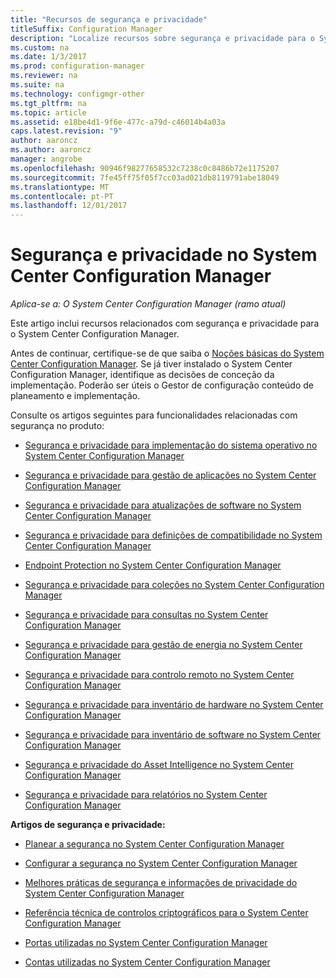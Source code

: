 ```yaml
---
title: "Recursos de segurança e privacidade"
titleSuffix: Configuration Manager
description: "Localize recursos sobre segurança e privacidade para o System Center Configuration Manager."
ms.custom: na
ms.date: 1/3/2017
ms.prod: configuration-manager
ms.reviewer: na
ms.suite: na
ms.technology: configmgr-other
ms.tgt_pltfrm: na
ms.topic: article
ms.assetid: e18be4d1-9f6e-477c-a79d-c46014b4a03a
caps.latest.revision: "9"
author: aaroncz
ms.author: aaroncz
manager: angrobe
ms.openlocfilehash: 90946f98277658532c7238c0c8486b72e1175207
ms.sourcegitcommit: 7fe45ff75f05f7cc03ad021db8119791abe18049
ms.translationtype: MT
ms.contentlocale: pt-PT
ms.lasthandoff: 12/01/2017
---
```

# <a name="security-and-privacy-for-system-center-configuration-manager"></a>Segurança e privacidade no System Center Configuration Manager

*Aplica-se a: O System Center Configuration Manager (ramo atual)*

Este artigo inclui recursos relacionados com segurança e privacidade para o System Center Configuration Manager.  

 Antes de continuar, certifique-se de que saiba o [Noções básicas do System Center Configuration Manager](../../../core/understand/fundamentals.md). Se já tiver instalado o System Center Configuration Manager, identifique as decisões de conceção da implementação. Poderão ser úteis o Gestor de configuração conteúdo de planeamento e implementação.  

 Consulte os artigos seguintes para funcionalidades relacionadas com segurança no produto:  

-   [Segurança e privacidade para implementação do sistema operativo no System Center Configuration Manager](../../../osd/plan-design/security-and-privacy-for-operating-system-deployment.md)  

-   [Segurança e privacidade para gestão de aplicações no System Center Configuration Manager](../../../apps/plan-design/security-and-privacy-for-application-management.md)  

-   [Segurança e privacidade para atualizações de software no System Center Configuration Manager](../../../sum/plan-design/security-and-privacy-for-software-updates.md)  

-   [Segurança e privacidade para definições de compatibilidade no System Center Configuration Manager](../../../compliance/plan-design/security-and-privacy-for-compliance-settings.md)  

-   [Endpoint Protection no System Center Configuration Manager](../../../protect/deploy-use/endpoint-protection.md)  

-   [Segurança e privacidade para coleções no System Center Configuration Manager](../../../core/clients/manage/collections/security-and-privacy-for-collections.md)  

-   [Segurança e privacidade para consultas no System Center Configuration Manager](../../../core/servers/manage/security-and-privacy-for-queries.md)  

-   [Segurança e privacidade para gestão de energia no System Center Configuration Manager](../../../core/clients/manage/power/security-and-privacy-for-power-management.md)  

-   [Segurança e privacidade para controlo remoto no System Center Configuration Manager](../../../core/clients/manage/remote-control/security-and-privacy-for-remote-control.md)  

-   [Segurança e privacidade para inventário de hardware no System Center Configuration Manager](../../../core/clients/manage/inventory/security-and-privacy-for-hardware-inventory.md)  

-   [Segurança e privacidade para inventário de software no System Center Configuration Manager](../../../core/clients/manage/inventory/security-and-privacy-for-software-inventory.md)  

-   [Segurança e privacidade do Asset Intelligence no System Center Configuration Manager](../../../core/clients/manage/asset-intelligence/security-and-privacy-for-asset-intelligence.md)  

-   [Segurança e privacidade para relatórios no System Center Configuration Manager](../../../core/servers/manage/security-and-privacy-for-reporting.md)  



 **Artigos de segurança e privacidade:**  

-   [Planear a segurança no System Center Configuration Manager](../../../core/plan-design/security/plan-for-security.md)  

-   [Configurar a segurança no System Center Configuration Manager](../../../core/plan-design/security/configure-security.md)  


-   [Melhores práticas de segurança e informações de privacidade do System Center Configuration Manager](../../../core/plan-design/security/security-best-practices-and-privacy-information.md)  

-   [Referência técnica de controlos criptográficos para o System Center Configuration Manager](../../../protect/deploy-use/cryptographic-controls-technical-reference.md)  

-   [Portas utilizadas no System Center Configuration Manager](../../../core/plan-design/hierarchy/ports.md)  

-   [Contas utilizadas no System Center Configuration Manager](../../../core/plan-design/hierarchy/accounts.md)  
